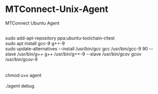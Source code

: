 # MTConnect-Unix-Agent
MTConnect Ubuntu Agent


<br/>
sudo add-apt-repository ppa:ubuntu-toolchain-r/test <br/>
sudo apt install gcc-9 g++-9 <br/>
sudo update-alternatives --install /usr/bin/gcc gcc /usr/bin/gcc-9 90 --slave /usr/bin/g++ g++ /usr/bin/g++-9 --slave /usr/bin/gcov gcov /usr/bin/gcov-9 <br/>
<br/>
<br/>
chmod u+x agent<br/>
<br/>
./agent debug
